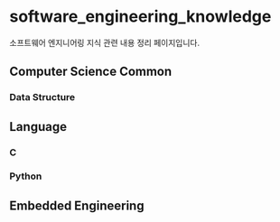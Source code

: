 # software_engineering_knowledge
소프트웨어 엔지니어링 지식 관련 내용 정리 페이지입니다.




## Computer Science Common

### Data Structure


## Language

### C

### Python


## Embedded Engineering